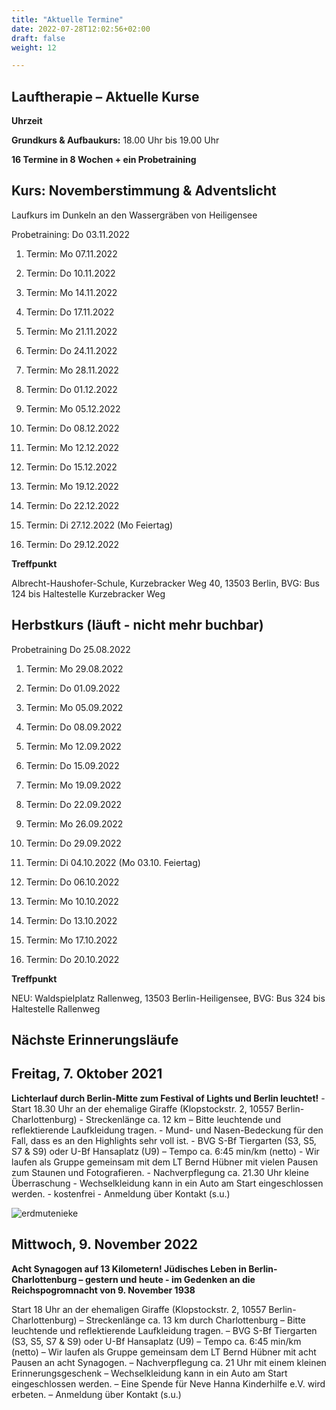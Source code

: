 ```yaml
---
title: "Aktuelle Termine"
date: 2022-07-28T12:02:56+02:00
draft: false
weight: 12

---
```



## Lauftherapie – Aktuelle Kurse 

__Uhrzeit__ 

__Grundkurs & Aufbaukurs:__ 18.00 Uhr bis 19.00 Uhr


__16 Termine in 8 Wochen + ein Probetraining__

## Kurs: Novemberstimmung & Adventslicht

Laufkurs im Dunkeln an den Wassergräben von Heiligensee 
 
Probetraining: Do 03.11.2022

1. Termin: Mo 07.11.2022

2. Termin: Do 10.11.2022

3. Termin: Mo 14.11.2022

4. Termin: Do 17.11.2022

5. Termin: Mo 21.11.2022

6. Termin: Do 24.11.2022

7. Termin: Mo 28.11.2022

8. Termin: Do 01.12.2022

9. Termin: Mo 05.12.2022

10. Termin: Do 08.12.2022

11. Termin: Mo 12.12.2022

12. Termin: Do 15.12.2022

13. Termin: Mo 19.12.2022

14. Termin: Do 22.12.2022

15. Termin: Di 27.12.2022 (Mo Feiertag)

16. Termin: Do 29.12.2022


__Treffpunkt__

Albrecht-Haushofer-Schule, Kurzebracker Weg 40, 13503 Berlin, 
BVG: Bus 124 bis Haltestelle Kurzebracker Weg

## Herbstkurs (läuft - nicht mehr buchbar)


Probetraining Do 25.08.2022 

1. Termin: 
Mo 
29.08.2022

2. Termin:
Do 
01.09.2022

3. Termin:
Mo
05.09.2022

4. Termin:
Do
08.09.2022

5. Termin:
Mo
12.09.2022

6. Termin:
Do
15.09.2022

7. Termin:
Mo
19.09.2022

8. Termin:
Do
22.09.2022

9. Termin:
Mo
26.09.2022

10. Termin:
Do 
29.09.2022

11. Termin:
Di
04.10.2022
(Mo 03.10. Feiertag)

12. Termin:
Do 
06.10.2022

13. Termin:
Mo
10.10.2022

14. Termin:
Do
13.10.2022

15. Termin:
Mo
17.10.2022

16. Termin:
Do
20.10.2022


__Treffpunkt__

NEU: Waldspielplatz Rallenweg, 13503 Berlin-Heiligensee,
BVG: Bus 324 bis Haltestelle Rallenweg 


## Nächste Erinnerungsläufe 

## Freitag, 7. Oktober 2021

__Lichterlauf durch Berlin-Mitte zum Festival of Lights und Berlin leuchtet!__ - Start 18.30 Uhr an der ehemalige Giraffe (Klopstockstr. 2, 10557 Berlin-Charlottenburg) - Streckenlänge ca. 12 km – Bitte leuchtende und reflektierende Laufkleidung tragen. - Mund- und Nasen-Bedeckung für den Fall, dass es an den Highlights sehr voll ist. - BVG S-Bf Tiergarten (S3, S5, S7 & S9) oder U-Bf Hansaplatz (U9) – Tempo ca. 6:45 min/km (netto) - Wir laufen als Gruppe gemeinsam mit dem LT Bernd Hübner mit vielen Pausen zum Staunen und Fotografieren. - Nachverpflegung ca. 21.30 Uhr kleine Überraschung - Wechselkleidung kann in ein Auto am Start eingeschlossen werden. - kostenfrei - Anmeldung über Kontakt (s.u.)

![erdmutenieke](/Brandenburger.jpg)


## Mittwoch, 9. November 2022 

__Acht Synagogen auf 13 Kilometern! Jüdisches Leben in Berlin-Charlottenburg – gestern und heute -
im Gedenken an die Reichspogromnacht von 9. November 1938__

Start 18 Uhr an der ehemaligen Giraffe (Klopstockstr. 2, 10557 Berlin-Charlottenburg) – 
Streckenlänge ca. 13 km durch Charlottenburg  – Bitte leuchtende und reflektierende Laufkleidung tragen. – BVG S-Bf Tiergarten (S3, S5, S7 & S9) oder U-Bf Hansaplatz (U9) – Tempo ca. 6:45 min/km (netto) – Wir laufen als Gruppe gemeinsam dem LT Bernd Hübner mit acht Pausen an acht Synagogen. – Nachverpflegung ca. 21 Uhr mit einem kleinen Erinnerungsgeschenk – Wechselkleidung kann in ein Auto am Start eingeschlossen werden. – Eine Spende für Neve Hanna Kinderhilfe e.V. wird erbeten. – Anmeldung über Kontakt (s.u.)

